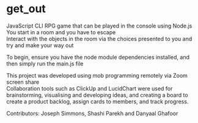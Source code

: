 # get_out

JavaScript CLI RPG game that can be played in the console using Node.js <br />
You start in a room and you have to escape <br />
Interact with the objects in the room via the choices presented to you and try and make your way out <br />

To begin, ensure you have the node module dependencies installed, and then simply run the main.js file <br />

This project was developed using mob programming remotely via Zoom screen share <br />
Collaboration tools such as ClickUp and LucidChart were used for brainstorming, visualising and developing ideas, and creating a board to create a product backlog, assign cards to members, and track progress. <br />

Contributors: Joseph Simmons, Shashi Parekh and Danyaal Ghafoor <br />
